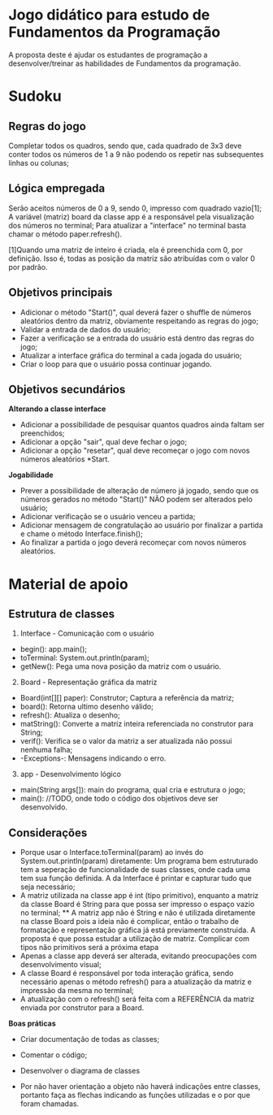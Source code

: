 # Jogo didático para estudo de Fundamentos da Programação
A proposta deste é ajudar os estudantes de programação a desenvolver/treinar as habilidades de Fundamentos da programação.

# Sudoku
## Regras do jogo
Completar todos os quadros, sendo que, cada quadrado de 3x3 deve conter todos os números de 1 a 9
não podendo os repetir nas subsequentes linhas ou colunas; 

## Lógica empregada
Serão aceitos números de 0 a 9, sendo 0, impresso com quadrado vazio[1];
A variável (matriz) board da classe app é a responsável pela visualização dos números no terminal;
Para atualizar a "interface" no terminal basta chamar o método paper.refresh().

[1]Quando uma matriz de inteiro é criada, ela é preenchida com 0, por definição. Isso é, todas as posição da matriz são atribuídas com o valor 0 por padrão.  


## Objetivos principais
 - Adicionar o método "Start()", qual deverá fazer o shuffle de números aleatórios dentro da matriz, obviamente respeitando as regras do jogo;
 - Validar a entrada de dados do usuário;
 - Fazer a verificação se a entrada do usuário está dentro das regras do jogo;
 - Atualizar a interface gráfica do terminal a cada jogada do usuário;
 - Criar o loop para que o usuário possa continuar jogando.
 
## Objetivos secundários
 **Alterando a classe interface**
 - Adicionar a possibilidade de pesquisar quantos quadros ainda faltam ser preenchidos;
 - Adicionar a opção "sair", qual deve fechar o jogo;
 - Adicionar a opção "resetar", qual deve recomeçar o jogo com novos números aleatórios *Start.

 **Jogabilidade**
 - Prever a possibilidade de alteração de número já jogado, sendo que os números gerados no método "Start()" NÃO podem ser alterados pelo usuário; 
 - Adicionar verificação se o usuário venceu a partida;
 - Adicionar mensagem de congratulação ao usuário por finalizar a partida e chame o método Interface.finish();
 - Ao finalizar a partida o jogo deverá recomeçar com novos números aleatórios.

 
# Material de apoio
## Estrutura de classes
1. Interface - Comunicação com o usuário
 * begin(): app.main();
 * toTerminal: System.out.println(param);
 * getNew(): Pega uma nova posição da matriz com o usuário.

2. Board - Representação gráfica da matriz
 * Board(int[][] paper): Construtor; Captura a referência da matriz;
 * board(): Retorna ultimo desenho válido;
 * refresh(): Atualiza o desenho;
 * matString(): Converte a matriz inteira referenciada no construtor para String;
 * verif(): Verifica se o valor da matriz a ser atualizada não possui nenhuma falha;
 * -Exceptions-: Mensagens indicando o erro.

3. app - Desenvolvimento lógico
 * main(String args[]): main do programa, qual cria e estrutura o jogo;
 * main(): //TODO, onde todo o código dos objetivos deve ser desenvolvido.

## Considerações
* Porque usar o Interface.toTerminal(param) ao invés do System.out.println(param) diretamente: Um programa bem estruturado tem a seperação de funcionalidade de suas classes, onde cada uma tem sua função definida. A da Interface é printar e capturar tudo que seja necessário;
* A matriz utilizada na classe app é int (tipo primitivo), enquanto a matriz da classe Board é String para que possa ser impresso o espaço vazio no terminal;
** A matriz app não é String e não é utilizada diretamente na classe Board pois a ideia não é complicar, então o trabalho de formatação e representação gráfica já está previamente construida. A proposta é que possa estudar a utilização de matriz. Complicar com tipos não primitivos será a próxima etapa
* Apenas a classe app deverá ser alterada, evitando preocupações com desenvolvimento visual;
* A classe Board é responsável por toda interação gráfica, sendo necessário apenas o método
refresh() para a atualização da matriz e impressão da mesma no terminal;
* A atualização com o refresh() será feita com a REFERÊNCIA da matriz enviada por construtor para a Board.


 **Boas práticas**
 - Criar documentação de todas as classes;
 - Comentar o código;

 - Desenvolver o diagrama de classes
  * Por não haver orientação a objeto não haverá indicações entre classes, portanto faça as flechas indicando as funções utilizadas e o por que foram chamadas.
